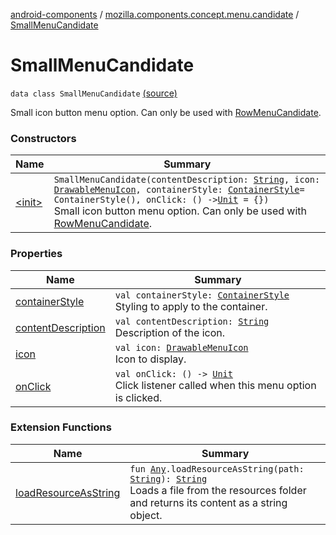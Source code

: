 [android-components](../../index.md) / [mozilla.components.concept.menu.candidate](../index.md) / [SmallMenuCandidate](./index.md)

# SmallMenuCandidate

`data class SmallMenuCandidate` [(source)](https://github.com/mozilla-mobile/android-components/blob/master/components/concept/menu/src/main/java/mozilla/components/concept/menu/candidate/SmallMenuCandidate.kt#L15)

Small icon button menu option. Can only be used with [RowMenuCandidate](../-row-menu-candidate/index.md).

### Constructors

| Name | Summary |
|---|---|
| [&lt;init&gt;](-init-.md) | `SmallMenuCandidate(contentDescription: `[`String`](https://kotlinlang.org/api/latest/jvm/stdlib/kotlin/-string/index.html)`, icon: `[`DrawableMenuIcon`](../-drawable-menu-icon/index.md)`, containerStyle: `[`ContainerStyle`](../-container-style/index.md)` = ContainerStyle(), onClick: () -> `[`Unit`](https://kotlinlang.org/api/latest/jvm/stdlib/kotlin/-unit/index.html)` = {})`<br>Small icon button menu option. Can only be used with [RowMenuCandidate](../-row-menu-candidate/index.md). |

### Properties

| Name | Summary |
|---|---|
| [containerStyle](container-style.md) | `val containerStyle: `[`ContainerStyle`](../-container-style/index.md)<br>Styling to apply to the container. |
| [contentDescription](content-description.md) | `val contentDescription: `[`String`](https://kotlinlang.org/api/latest/jvm/stdlib/kotlin/-string/index.html)<br>Description of the icon. |
| [icon](icon.md) | `val icon: `[`DrawableMenuIcon`](../-drawable-menu-icon/index.md)<br>Icon to display. |
| [onClick](on-click.md) | `val onClick: () -> `[`Unit`](https://kotlinlang.org/api/latest/jvm/stdlib/kotlin/-unit/index.html)<br>Click listener called when this menu option is clicked. |

### Extension Functions

| Name | Summary |
|---|---|
| [loadResourceAsString](../../mozilla.components.support.test.file/kotlin.-any/load-resource-as-string.md) | `fun `[`Any`](https://kotlinlang.org/api/latest/jvm/stdlib/kotlin/-any/index.html)`.loadResourceAsString(path: `[`String`](https://kotlinlang.org/api/latest/jvm/stdlib/kotlin/-string/index.html)`): `[`String`](https://kotlinlang.org/api/latest/jvm/stdlib/kotlin/-string/index.html)<br>Loads a file from the resources folder and returns its content as a string object. |
